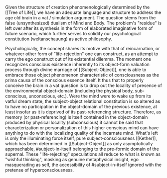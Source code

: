 
Given the structure of creation phenomenologically determined by the [[Tree of Life]], we have an adequate language and structure to address the age old brain in a vat / simulation argument.  The question stems from the false (unsynthesized) dualism of Mind and Body. The problem's "residue" is left over after its synthesis in the form of elaborated imaginative form of future scenario, which further serves to solidify our psychological constitution (weltanschauung) as active philosophy. 

Psychologically, the concept shares its motive with that of reincarnation, or whatever other form of "life-rejection" one can construct, as an attempt to carry the ego construct out of its existential dilemma. The moment one recognizes conscious existence inherently to its object-form valuation process through divine marriage of [[Subject-Object]], one is able to embrace those object phenomenon characteristic of consciousness as the prima causa of the conscious essence itself.  It thus that to properly conceive the brain in a vat question is to drop out the locality of presence of the environmental object-domain (including the physical body, sub-conscious, unconscious, etc.). Were the mind were to wake up from its vatful dream state, the subject-object relational constitution is so altered as to have no participation in the object-domain of the previous existence, at least insofar as it is deprived of its past-referencing structure. Therefore, as memory (or past-referencing) is itself contained in the object-domain produced by physical locality (subconscious) it cannot be said that characterization or personalization of this higher conscious mind can have anything to do with the localizing quality of the incarnate mind. What's left is only the illuminating force itself, pure subject-consciousness [[Kether]], which has been determined in [[Subject-Object]] as only asymptotically approachable, #subject-in-itself belonging to the pre-formic domain of the supernal. These "life-rejecting" speculations all reduce to what is known as "wishful thinking", masking as genuine metaphysical insight, ego masquerading as self, the accessibility of #subject-in-itself ignored with the pretense of hyperconsciousness. 